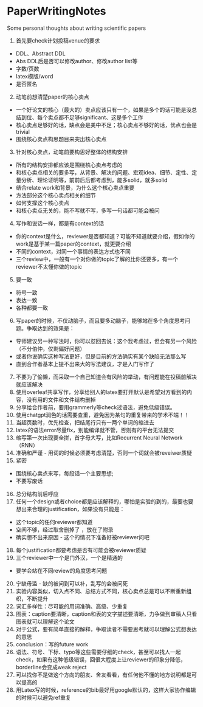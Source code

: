 # PaperWritingNotes
Some personal thoughts about writing scientific papers

1. 首先要check计划投稿venue的要求
* DDL、Abstract DDL
* Abs DDL后是否可以修改author、修改author list等
* 字数/页数
* latex模版/word
* 是否匿名
  
2. 动笔前想清楚paper的核心卖点
* 一个好论文的核心（最大的）卖点应该只有一个，如果是多个的话可能是没总结到位、每个卖点都不足够significant、这是多个工作
* 核心卖点足够好的话，缺点会是美中不足；核心卖点不够好的话，优点也会是trivial
* 围绕核心卖点构思题目来突出核心卖点
  
3. 针对核心卖点，动笔前要构思好整体的结构安排
* 所有的结构安排都应该是围绕核心卖点考虑的
* 和核心卖点相关的要多写，从背景、解决的问题、宏观idea、细节、定性、定量分析、理论证明等，前前后后都考虑到，能多solid，就多solid
* 结合relate work和背景，为什么这个核心卖点重要
* 方法部分这个核心卖点相关的细节
* 如何支撑这个核心卖点
* 和核心卖点无关的，能不写就不写，多写一句话都可能会被问
  
4. 写作和说话一样，都是有context的话
* 你的context是什么，reviewer是否都知道？可能不知道就要介绍，假如你的work是基于某一篇paper的context，就更要介绍
* 不同的context，对同一个事情的表达方式也不同
* 三个review中，一般有一个对你做的topic了解的比你还要多，有一个reviewer不太懂你做的topic
  
5. 要一致
* 符号一致
* 表达一致
* 各种都要一致
  
6. 写paper的时候，不仅动脑子，而且要多动脑子，能够站在多个角度思考问题。争取达到的效果是：
* 导师建议另一种写法时，你可以怼回去说：这个我考虑过，但会有另一个风险（不分伯仲，仅剩偏好问题）
* 或者你说确实这种写法更好，但是目前的方法确实有某个缺陷无法那么写
* 直到合作者基本上提不出来大的写法建议，才是入门写作了
  
7. 不要为了偷懒，而采取一个自己知道会有风险的举动，有问题能在投稿前解决就应该解决
8. 使用overleaf共享写作，分享给别人的latex要打开默认是希望对方看到的内容，没有用的文件和文件结构删掉
9. 分享给合作者前，要用grammerly等check过语法，避免低级错误。
10. 使用chatgpt润色的话需要查重，避免因为某句的重复带来的学术不端！！
11. 当超页数时，优先检查，把结尾行只有一两个单词的缩进去
12. latex的语法error尽量fix，别能编译就不管，否则有的平台无法提交
13. 缩写第一次出现要全拼，首字母大写，比如Recurrent Neural Network （RNN）
14. 准确和严谨 - 用词的时候必须要考虑清楚，否则一个词就会被reveiwer质疑
15. 紧密
* 围绕核心卖点来写，每段话一个主要思想;
* 不要写废话 
16. 总分结构前后呼应 
17. 任何一个design或者choice都是应该解释的，哪怕是实验的到的，最要也要想出来合理的justification，如果没有只能是： 
* 这个topic的任何reviewer都知道 
* 空间不够，经过取舍删掉了 ，放在了附录
* 确实想不出来原因 - 这个的情况下准备好被reviewer问吧 
18. 每个justification都要考虑是否有可能会被reviewer质疑 
19. 三个reviewer中一个是门外汉，一个是精通的
* 要学会站在不同review的角度思考问题 
20. 宁缺毋滥 - 缺的被问到可以补，乱写的会被问死 
21. 实验内容类似，切入点不同、总结方式不同，核心卖点总是可以不断重新组织，不断提升 
22. 词汇多样性：尽可能的用词准确、高级、少重复 
23. 图表：caption要清晰，caption和表的文字描述要清晰，力争做到审稿人只看图表就可以理解这个论文 
24. 对于公式，要有简单直接的解释，争取读者不需要思考就可以理解公式想表达的意思
25. conclusion：写的future work 
26. 语法、符号、下标、typo等这些需要仔细的check，甚至可以找人一起check，如果有这种低级错误，回很大程度上让reviewer的印象分降低，borderline会变成weak reject 
27. 可以找你不是做这个方向的朋友、舍友看看，有任何他不懂的地方说明都是可以提高的
28. 用Latex写的时候，reference的bib最好用google默认的，这样大家协作编辑的时候可以避免ref重复
